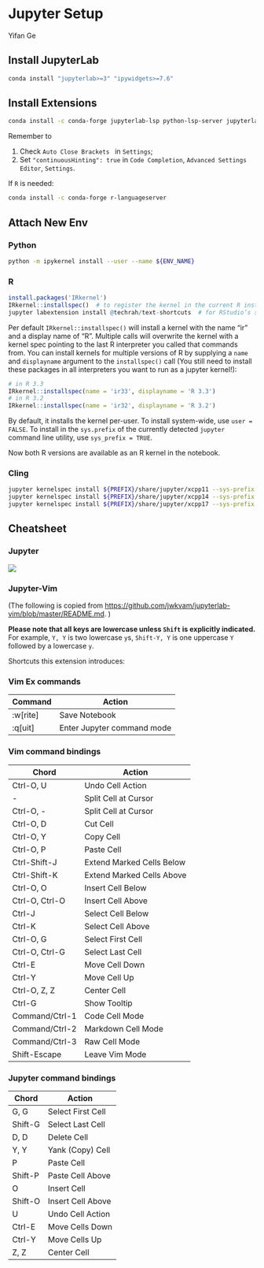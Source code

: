 # Jupyter Setup

Yifan Ge

## Install JupyterLab

```bash
conda install "jupyterlab>=3" "ipywidgets>=7.6" 
```

## Install Extensions

```bash
conda install -c conda-forge jupyterlab-lsp python-lsp-server jupyterlab_vim jupyterlab_code_formatter jupyterlab-variableinspector black isort
```

Remember to

1. Check `Auto Close Brackets ` in `Settings`;
2. Set `"continuousHinting": true` in `Code Completion`, `Advanced Settings Editor`, `Settings`.

If `R` is needed:

```bash
conda install -c conda-forge r-languageserver
```

## Attach New Env

### Python

```bash
python -m ipykernel install --user --name ${ENV_NAME}
```

### R

```R
install.packages('IRkernel')
IRkernel::installspec()  # to register the kernel in the current R installation
jupyter labextension install @techrah/text-shortcuts  # for RStudio’s shortcuts
```

Per default `IRkernel::installspec()` will install a kernel with the name “ir” and a display name of “R”. Multiple calls will overwrite the kernel with a kernel spec pointing to the last R interpreter you called that commands from. You can install kernels for multiple versions of R by supplying a `name` and `displayname` argument to the `installspec()` call (You still need to install these packages in all interpreters you want to run as a jupyter kernel!):

```R
# in R 3.3
IRkernel::installspec(name = 'ir33', displayname = 'R 3.3')
# in R 3.2
IRkernel::installspec(name = 'ir32', displayname = 'R 3.2')
```

By default, it installs the kernel per-user.  To install system-wide, use `user = FALSE`.  To install in the `sys.prefix` of the currently detected `jupyter` command line utility, use `sys_prefix = TRUE`.

Now both R versions are available as an R kernel in the notebook.

### Cling

```bash
jupyter kernelspec install ${PREFIX}/share/jupyter/xcpp11 --sys-prefix
jupyter kernelspec install ${PREFIX}/share/jupyter/xcpp14 --sys-prefix
jupyter kernelspec install ${PREFIX}/share/jupyter/xcpp17 --sys-prefix
```



## Cheatsheet

### Jupyter

![](https://blog.ja-ke.tech/assets/jupyterlab-shortcuts/Shortcuts.png)

### Jupyter-Vim

(The following is copied from https://github.com/jwkvam/jupyterlab-vim/blob/master/README.md. )

**Please note that all keys are lowercase unless `Shift` is explicitly indicated.**
For example, `Y, Y` is two lowercase `y`s, `Shift-Y, Y` is one uppercase `Y` followed by a lowercase `y`.

Shortcuts this extension introduces:

### Vim Ex commands

| Command  | Action                     |
| -------- | -------------------------- |
| :w[rite] | Save Notebook              |
| :q[uit]  | Enter Jupyter command mode |

### Vim command bindings

| Chord          | Action                    |
| -------------- | ------------------------- |
| Ctrl-O, U      | Undo Cell Action          |
| -              | Split Cell at Cursor      |
| Ctrl-O, -      | Split Cell at Cursor      |
| Ctrl-O, D      | Cut Cell                  |
| Ctrl-O, Y      | Copy Cell                 |
| Ctrl-O, P      | Paste Cell                |
| Ctrl-Shift-J   | Extend Marked Cells Below |
| Ctrl-Shift-K   | Extend Marked Cells Above |
| Ctrl-O, O      | Insert Cell Below         |
| Ctrl-O, Ctrl-O | Insert Cell Above         |
| Ctrl-J         | Select Cell Below         |
| Ctrl-K         | Select Cell Above         |
| Ctrl-O, G      | Select First Cell         |
| Ctrl-O, Ctrl-G | Select Last Cell          |
| Ctrl-E         | Move Cell Down            |
| Ctrl-Y         | Move Cell Up              |
| Ctrl-O, Z, Z   | Center Cell               |
| Ctrl-G         | Show Tooltip              |
| Command/Ctrl-1 | Code Cell Mode            |
| Command/Ctrl-2 | Markdown Cell Mode        |
| Command/Ctrl-3 | Raw Cell Mode             |
| Shift-Escape   | Leave Vim Mode            |

### Jupyter command bindings

| Chord   | Action            |
| ------- | ----------------- |
| G, G    | Select First Cell |
| Shift-G | Select Last Cell  |
| D, D    | Delete Cell       |
| Y, Y    | Yank (Copy) Cell  |
| P       | Paste Cell        |
| Shift-P | Paste Cell Above  |
| O       | Insert Cell       |
| Shift-O | Insert Cell Above |
| U       | Undo Cell Action  |
| Ctrl-E  | Move Cells Down   |
| Ctrl-Y  | Move Cells Up     |
| Z, Z    | Center Cell       |